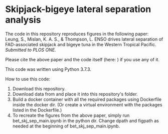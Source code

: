 # Skipjack-bigeye lateral separation analysis

The code in this repository reproduces figures in the following paper:
<br>Leung, S., Mislan, K. A. S., & Thompson, L. ENSO drives lateral separation of FAD-associated skipjack and bigeye tuna in the Western Tropical Pacific. <i>Submitted to PLOS ONE.</i>

Please cite the above paper and the code itself (here: <zenodo doi>) if you use any of it.

This code was written using Python 3.7.3.

How to use this code:
1. Download this repository.
2. Download data from <zenodo doi> and place it into this repository's folder.
3. Build a docker container with all the required packages using Dockerfile inside the docker dir. (Or create a virtual environment with the packages listed in the Dockerfile.)
4. To recreate the figures from the above paper, simply run bet_skj_sep_main.ipynb in the python dir. Change dpath and figpath as needed at the beginning of bet_skj_sep_main.ipynb.

